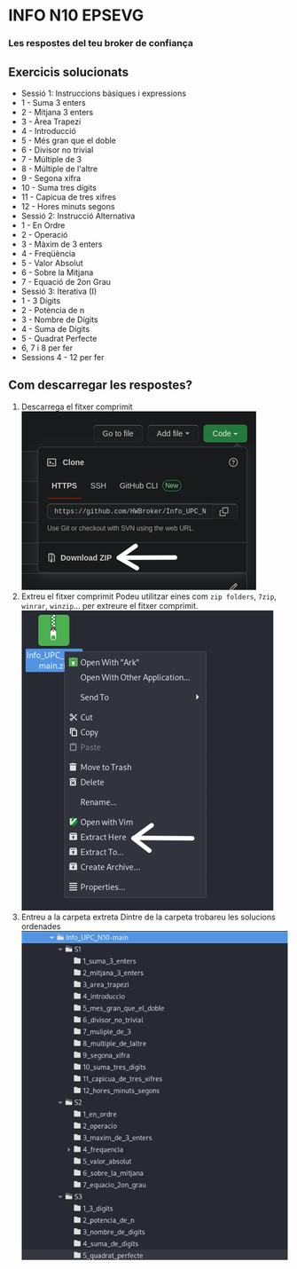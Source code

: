 # INFO N10 EPSEVG
### Les respostes del teu broker de confiança

## Exercicis solucionats
- Sessió 1: Instruccions bàsiques i expressions
 - 1 - Suma 3 enters 
 - 2 - Mitjana 3 enters
 - 3 - Àrea Trapezi
 - 4 - Introducció
 - 5 - Més gran que el doble
 - 6 - Divisor no trivial
 - 7 - Múltiple de 3
 - 8 - Múltiple de l'altre
 - 9 - Segona xifra
 - 10 - Suma tres dígits
 - 11 - Capicua de tres xifres
 - 12 - Hores minuts segons
- Sessió 2: Instrucció Alternativa
 - 1 - En Ordre
 - 2 - Operació
 - 3 - Màxim de 3 enters
 - 4 - Freqüència
 - 5 - Valor Absolut
 - 6 - Sobre la Mitjana
 - 7 - Equació de 2on Grau
- Sessió 3: Iterativa (I)
 - 1 - 3 Dígits
 - 2 - Potència de n
 - 3 - Nombre de Dígits
 - 4 - Suma de Dígits
 - 5 - Quadrat Perfecte
 - 6, 7 i 8 per fer
- Sessions 4 - 12 per fer

## Com descarregar les respostes?
1. Descarrega el fitxer comprimit
![download_compressed](/images/download_compressed.png)
2. Extreu el fitxer comprimit
  Podeu utilitzar eines com `zip folders`, `7zip`, `winrar`, `winzip`... per extreure el fitxer comprimit.
![extract_compressed](/images/extract_compressed.png)
3. Entreu a la carpeta extreta
  Dintre de la carpeta trobareu les solucions ordenades
![solutions_tree](/images/solutions_tree.png)
